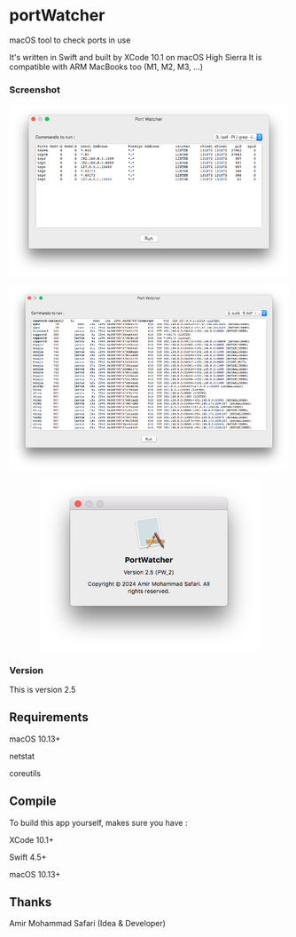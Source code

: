 # portWatcher

macOS tool to check ports in use

It's written in Swift and built by XCode 10.1 on macOS High Sierra
It is compatible with ARM MacBooks too (M1, M2, M3, ...)

### Screenshot

<p style="text-align: center;">
  <img src="assets/1.png" alt="Screenshot 1">
</p>

<p style="text-align: center;">
  <img src="assets/2.png" alt="Screenshot 2">
</p>

<p style="text-align: center;">
  <img src="assets/3.png" alt="Screenshot 3">
</p>


### Version

This is version 2.5

## Requirements

macOS 10.13+

netstat

coreutils

## Compile

To build this app yourself, makes sure you have :

XCode 10.1+

Swift 4.5+

macOS 10.13+

## Thanks

Amir Mohammad Safari (Idea & Developer)
